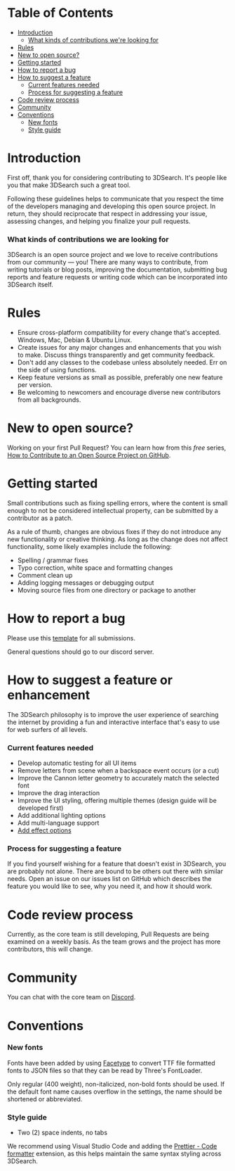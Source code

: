 # Table of Contents

- [Introduction](#introduction)
  - [What kinds of contributions we're looking for](#what-kinds-of-contributions-we-are-looking-for)
- [Rules](#rules)
- [New to open source?](#new-to-open-source)
- [Getting started](#getting-started)
- [How to report a bug](#how-to-report-a-bug)
- [How to suggest a feature](#how-to-suggest-a-feature-or-enhancement)
  - [Current features needed](#current-features-needed)
  - [Process for suggesting a feature](#process-for-suggesting-a-feature)
- [Code review process](#code-review-process)
- [Community](#community)
- [Conventions](#conventions)
  - [New fonts](#new-fonts)
  - [Style guide](#style-guide)

# Introduction

First off, thank you for considering contributing to 3DSearch. It's people like you that make 3DSearch such a great tool.

Following these guidelines helps to communicate that you respect the time of the developers managing and developing this open source project. In return, they should reciprocate that respect in addressing your issue, assessing changes, and helping you finalize your pull requests.

### What kinds of contributions we are looking for

3DSearch is an open source project and we love to receive contributions from our community — you! There are many ways to contribute, from writing tutorials or blog posts, improving the documentation, submitting bug reports and feature requests or writing code which can be incorporated into 3DSearch itself.

# Rules

- Ensure cross-platform compatibility for every change that's accepted. Windows, Mac, Debian & Ubuntu Linux.
- Create issues for any major changes and enhancements that you wish to make. Discuss things transparently and get community feedback.
- Don't add any classes to the codebase unless absolutely needed. Err on the side of using functions.
- Keep feature versions as small as possible, preferably one new feature per version.
- Be welcoming to newcomers and encourage diverse new contributors from all backgrounds.

# New to open source?

Working on your first Pull Request? You can learn how from this _free_ series, [How to Contribute to an Open Source Project on GitHub](https://egghead.io/series/how-to-contribute-to-an-open-source-project-on-github).

# Getting started

Small contributions such as fixing spelling errors, where the content is small enough to not be considered intellectual property, can be submitted by a contributor as a patch.

As a rule of thumb, changes are obvious fixes if they do not introduce any new functionality or creative thinking. As long as the change does not affect functionality, some likely examples include the following:

- Spelling / grammar fixes
- Typo correction, white space and formatting changes
- Comment clean up
- Adding logging messages or debugging output
- Moving source files from one directory or package to another

# How to report a bug

Please use this [template](https://gist.github.com/auremoser/72803ba969d0e61ff070) for all submissions.

General questions should go to our discord server.

# How to suggest a feature or enhancement

The 3DSearch philosophy is to improve the user experience of searching the internet by providing a fun and interactive interface that's easy to use for web surfers of all levels.

### Current features needed

- Develop automatic testing for all UI items
- Remove letters from scene when a backspace event occurs (or a cut)
- Improve the Cannon letter geometry to accurately match the selected font
- Improve the drag interaction
- Improve the UI styling, offering multiple themes (design guide will be developed first)
- Add additional lighting options
- Add multi-language support
- [Add effect options](https://threejs.org/docs/#examples/en/postprocessing/EffectComposer)

### Process for suggesting a feature

If you find yourself wishing for a feature that doesn't exist in 3DSearch, you are probably not alone. There are bound to be others out there with similar needs. Open an issue on our issues list on GitHub which describes the feature you would like to see, why you need it, and how it should work.

# Code review process

Currently, as the core team is still developing, Pull Requests are being examined on a weekly basis. As the team grows and the project has more contributors, this will change.

# Community

You can chat with the core team on [Discord](https://discord.gg/6EZxJKuAgB).

# Conventions

### New fonts

Fonts have been added by using [Facetype](https://gero3.github.io/facetype.js/) to convert TTF file formatted fonts to JSON files so that they can be read by Three's FontLoader.

Only regular (400 weight), non-italicized, non-bold fonts should be used. If the default font name causes overflow in the settings, the name should be shortened or abbreviated.

### Style guide

- Two (2) space indents, no tabs

We recommend using Visual Studio Code and adding the [Prettier - Code formatter](https://prettier.io/) extension, as this helps maintain the same syntax styling across 3DSearch.
